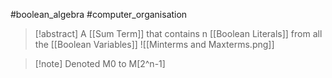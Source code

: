 #boolean_algebra #computer_organisation 
>[!abstract] A [[Sum Term]] that contains n [[Boolean Literals]] from all the [[Boolean Variables]]
>![[Minterms and Maxterms.png]]

>[!note] Denoted  M0 to M[2^n-1]